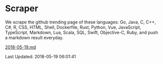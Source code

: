 # Scraper

We scrape the github trending page of these languages: Go, Java, C, C++, C#, R, CSS, HTML, Shell, Dockerfile, Rust, Python, Vue, JavaScript, TypeScript, Markdown, Lua, Scala, SQL, Swift, Objective-C, Ruby, and push a markdown result everyday.

[2018-05-19.md](https://github.com/yangwenmai/Scraper/blob/master/2018-05-19.md)

Last Updated: 2018-05-19 06:01:41